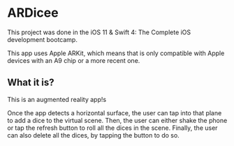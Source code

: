 # ARDicee
This project was done in the iOS 11 & Swift 4: The Complete iOS development bootcamp. 

This app uses Apple ARKit, which means that is only compatible with Apple devices with an A9 chip or a more recent one.

## What it is?
This is an augmented reality app!s

Once the app detects a horizontal surface, the user can tap into that plane to add a dice to the virtual scene. Then, the user can either shake the phone or tap the refresh button to roll all the dices in the scene. Finally, the user can also delete all the dices, by tapping the button to do so.
